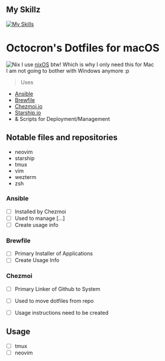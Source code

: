 ## My Skillz
[![My Skills](https://skills.thijs.gg/icons?i=docker,git,go,kubernetes,lua,md,rust,vim&theme=dark)](https://skills.thijs.gg)
# Octocron's Dotfiles for macOS
![Nix](https://img.shields.io/badge/NIX-5277C3.svg?style=for-the-badge&logo=NixOS&logoColor=white) I use [nixOS](https://nixos.org/) btw!  Which is why I only need this for Mac  
I am not going to bother with Windows anymore :p  

> Uses 
* [Ansible](https://docs.ansible.com/index.html)  
* [Brewfile](https://brew.sh/)
* [Chezmoi.io](https://www.chezmoi.io/)
* [Starship.io](https://starship.rs/)
* & Scripts for Deployment/Management

## Notable files and repositories
* neovim
* starship
* tmux
* vim
* wezterm
* zsh
  
### Ansible
- [ ] Installed by Chezmoi  
- [ ] Used to manage [...]  
- [ ] Create usage info  

### Brewfile
- [ ] Primary Installer of Applications  
- [ ] Create Usage Info  

### Chezmoi
- [ ] Primary Linker of Github to System  
- [ ] Used to move dotfiles from repo  
- [ ] Usage instructions need to be created  


## Usage
- [ ] tmux  
- [ ] neovim  

